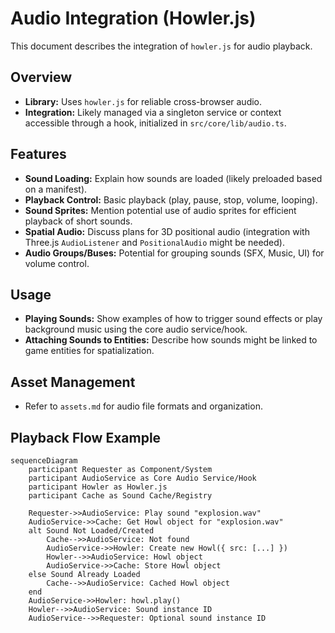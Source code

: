 # Audio Integration (Howler.js)

This document describes the integration of `howler.js` for audio playback.

## Overview

- **Library:** Uses `howler.js` for reliable cross-browser audio.
- **Integration:** Likely managed via a singleton service or context accessible through a hook, initialized in `src/core/lib/audio.ts`.

## Features

- **Sound Loading:** Explain how sounds are loaded (likely preloaded based on a manifest).
- **Playback Control:** Basic playback (play, pause, stop, volume, looping).
- **Sound Sprites:** Mention potential use of audio sprites for efficient playback of short sounds.
- **Spatial Audio:** Discuss plans for 3D positional audio (integration with Three.js `AudioListener` and `PositionalAudio` might be needed).
- **Audio Groups/Buses:** Potential for grouping sounds (SFX, Music, UI) for volume control.

## Usage

- **Playing Sounds:** Show examples of how to trigger sound effects or play background music using the core audio service/hook.
- **Attaching Sounds to Entities:** Describe how sounds might be linked to game entities for spatialization.

## Asset Management

- Refer to `assets.md` for audio file formats and organization.

## Playback Flow Example

```mermaid
sequenceDiagram
    participant Requester as Component/System
    participant AudioService as Core Audio Service/Hook
    participant Howler as Howler.js
    participant Cache as Sound Cache/Registry

    Requester->>AudioService: Play sound "explosion.wav"
    AudioService->>Cache: Get Howl object for "explosion.wav"
    alt Sound Not Loaded/Created
        Cache-->>AudioService: Not found
        AudioService->>Howler: Create new Howl({ src: [...] })
        Howler-->>AudioService: Howl object
        AudioService->>Cache: Store Howl object
    else Sound Already Loaded
        Cache-->>AudioService: Cached Howl object
    end
    AudioService->>Howler: howl.play()
    Howler-->>AudioService: Sound instance ID
    AudioService-->>Requester: Optional sound instance ID
```
